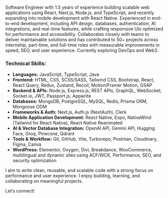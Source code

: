 Software Engineer with 1.5 years of experience building scalable web applications using React, Next.js, Node.js, and TypeScript, and recently expanding into mobile development with React Native. Experienced in end-to-end development, including API design, databases, authentication, AI integrations, and real-time features, while crafting responsive UIs optimized for performance and accessibility. Collaborates closely with teams to deliver maintainable solutions and has contributed to 50+ projects across internship, part-time, and full-time roles with measurable improvements in speed, SEO, and user experience. Currently exploring DevOps and Web3.

### Technical Skills:

- **Languages:** JavaScript, TypeScript, Java
- **Frontend:** HTML, CSS, SCSS/SASS, Tailwind CSS, Bootstrap, React, React Query, Redux, Zustand, Recoil, Motion/Framer Motion, GSAP
- **Backend & APIs:** Node.js, Express.js, REST APIs, GraphQL, WebSocket, Socket.io, JWT, Passport.js, Appwrite
- **Databases:** MongoDB, PostgreSQL, MySQL, Redis, Prisma ORM, Mongoose ODM
- **Frameworks & Auth:** Next.js, Auth.js (NextAuth), Clerk
- **Mobile Application Development:** React Native, Expo, NativeWind (Tailwind for React Native), React Native Reanimated
- **AI & Vector Database Integration:** OpenAI API, Gemini API, Hugging Face, Groq, Pinecone, Qdrant
- **Tools & Workflow:** Git, GitHub, Vite, Turborepo, Postman, Cloudinary, Figma, Canva
- **WordPress:** Elementor, Oxygen, Divi, Breakdance, WooCommerce, multilingual and dynamic sites using ACF/WCK, Performance, SEO, and security optimization

I aim to write clean, reusable, and scalable code with a strong focus on performance and user experience. I enjoy building, learning, and collaborating on meaningful projects.

Let’s connect!
